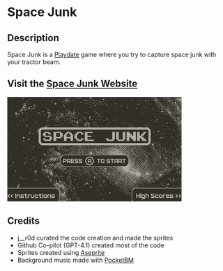 # Space Junk

## Description

Space Junk is a [Playdate](https://play.date/) game where you try to capture space junk with your tractor beam.  

## Visit the [Space Junk Website](https://jr0dsgarage.github.io/SpaceJunk/)

![Gameplay Preview](https://raw.githubusercontent.com/jr0dsgarage/SpaceJunk/refs/heads/main/renders/starjunk_preview.gif)

## Credits

- j__r0d curated the code creation and made the sprites
- Github Co-pilot (GPT-4.1) created most of the code
- Sprites created using [Aseprite](https://www.aseprite.org/)
- Background music made with [PocketBM](https://play.date/games/pocketbm/)